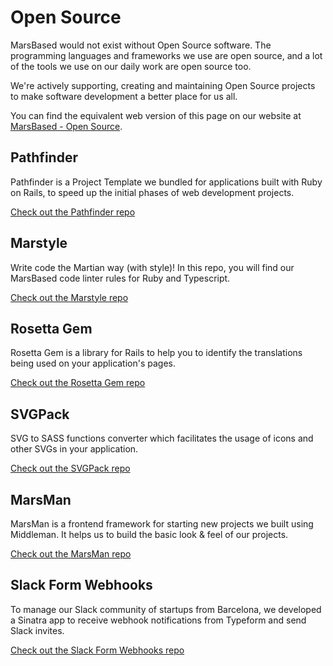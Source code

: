# Open Source

MarsBased would not exist without Open Source software. The programming languages and frameworks we use are open source, and a lot of the tools we use on our daily work are open source too.

We're actively supporting, creating and maintaining Open Source projects to make software development a better place for us all.

You can find the equivalent web version of this page on our website at [MarsBased - Open Source](https://marsbased.com/open-source/).

## Pathfinder

Pathfinder is a Project Template we bundled for applications built with Ruby on Rails, to speed up the initial phases of web development projects.

[Check out the Pathfinder repo](https://github.com/MarsBased/pathfinder-rails)

## Marstyle

Write code the Martian way (with style)! In this repo, you will find our MarsBased code linter rules for Ruby and Typescript.

[Check out the Marstyle repo](https://github.com/MarsBased/marstyle)

## Rosetta Gem

Rosetta Gem is a library for Rails to help you to identify the translations being used on your application's pages.

[Check out the Rosetta Gem repo](https://github.com/MarsBased/rosetta-gem)

## SVGPack

SVG to SASS functions converter which facilitates the usage of icons and other SVGs in your application.

[Check out the SVGPack repo](https://github.com/MarsBased/svgpack)

## MarsMan

MarsMan is a frontend framework for starting new projects we built using Middleman. It helps us to build the basic look & feel of our projects.

[Check out the MarsMan repo](https://github.com/MarsBased/marsman)

## Slack Form Webhooks

To manage our Slack community of startups from Barcelona, we developed a Sinatra app to receive webhook notifications from Typeform and send Slack invites.

[Check out the Slack Form Webhooks repo](https://github.com/MarsBased/slackform-webhooks)

